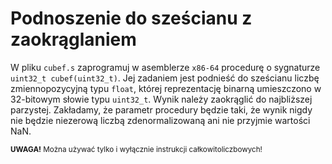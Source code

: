 Podnoszenie do sześcianu z zaokrąglaniem
===

W pliku `cubef.s` zaprogramuj w asemblerze `x86-64` procedurę o sygnaturze
`uint32_t cubef(uint32_t)`. Jej zadaniem jest podnieść do sześcianu liczbę
zmiennopozycyjną typu `float`, której reprezentację binarną umieszczono w
32-bitowym słowie typu `uint32_t`. Wynik należy zaokrąglić do najbliższej parzystej.
Zakładamy, że parametr procedury będzie taki, że wynik nigdy nie będzie 
niezerową liczbą zdenormalizowaną ani nie przyjmie wartości NaN.

<sub>**UWAGA!** Można używać tylko i wyłącznie instrukcji
całkowitoliczbowych!</sub>
